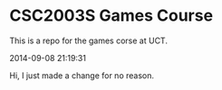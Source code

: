 # CSC2003S Games Course

This is a repo for the games corse at UCT.

2014-09-08 21:19:31

Hi, I just made a change for no reason.